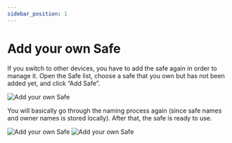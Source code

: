 ```yaml
---
sidebar_position: 1
---
```


# Add your own Safe
If you switch to other devices, you have to add the safe again in order to manage it. Open the Safe list, choose a safe that you own but has not been added yet, and click “Add Safe”.

![Add your own Safe](/img/pyxis-safe/add_own_safe_1.png)

You will basically go through the naming process again (since safe names and owner names is stored locally). After that, the safe is ready to use.

![Add your own Safe](/img/pyxis-safe/add_own_safe_2.png)
![Add your own Safe](/img/pyxis-safe/add_own_safe_3.png)
